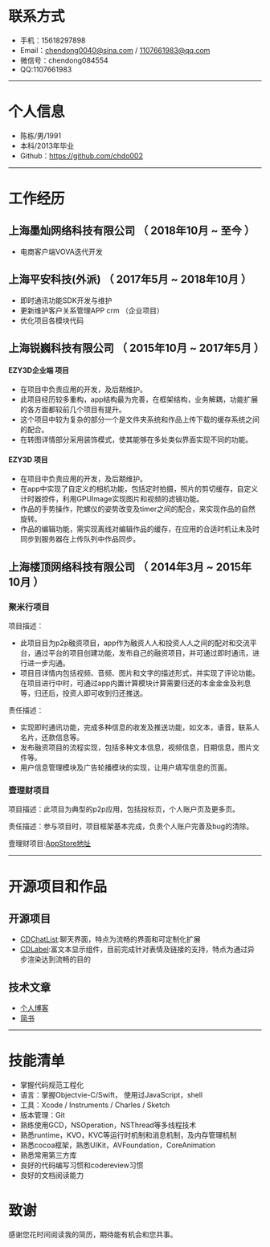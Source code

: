 <meta http-equiv="Content-Type" content="text/html; charset=utf-8">

# 联系方式
- 手机：15618297898
- Email：chendong0040@sina.com / 1107661983@qq.com
- 微信号：chendong084554
- QQ:1107661983

---

# 个人信息

 - 陈栋/男/1991
 - 本科/2013年毕业
 - Github：https://github.com/chdo002

---

# 工作经历

## 上海墨灿网络科技有限公司  （ 2018年10月 ~ 至今 ）

- 电商客户端VOVA迭代开发

## 上海平安科技(外派)  （ 2017年5月 ~ 2018年10月 ）

- 即时通讯功能SDK开发与维护
- 更新维护客户关系管理APP crm （企业项目）
- 优化项目各模块代码


## 上海锐巍科技有限公司 （ 2015年10月 ~ 2017年5月 ）

#### EZY3D企业端 项目

- 在项目中负责应用的开发，及后期维护。  
- 此项目经历较多重构，app结构最为完善，在框架结构，业务解耦，功能扩展的各方面都较前几个项目有提升。  
- 这个项目中较为复杂的部分一个是文件夹系统和作品上传下载的缓存系统之间的配合。
- 在转图详情部分采用装饰模式，使其能够在多处类似界面实现不同的功能。


#### EZY3D 项目

- 在项目中负责应用的开发，及后期维护。
- 在app中实现了自定义的相机功能，包括定时拍摄，照片的剪切缓存，自定义计时器控件，利用GPUImage实现图片和视频的滤镜功能。
- 作品的手势操作，陀螺仪的姿势改变及timer之间的配合，来实现作品的自然旋转。
- 作品的编辑功能，需实现离线对编辑作品的缓存，在应用的合适时机让未及时同步到服务器在上传队列中作品同步。



## 上海楼顶网络科技有限公司 （ 2014年3月 ~ 2015年10月 ）

### 聚米行项目
项目描述：

 - 此项⽬目为p2p融资项⽬，app作为融资⼈人和投资⼈人之间的配对和交流平台，通过平台的项⽬创建功能，发布⾃己的融资项⽬，并可通过即时通讯，进⾏进一步沟通。  
 - 项⽬目详情内包括视频、音频、图⽚和文字的描述形式，并实现了评论功能。在项⽬进⾏中时，可通过app内置计算模块计算需要归还的本⾦金金及利息等，归还后，投资⼈即可收到归还推送。  

责任描述：  

- 实现即时通讯功能，完成多种信息的收发及推送功能，如文本，语⾳，联系人名⽚，还款信息等。  
- 发布融资项⽬的流程实现，包括多种⽂本信息，视频信息，日期信息，图⽚文件等。  
- 用户信息管理模块及广告轮播模块的实现，让用户填写信息的页⾯。

### 壹理财项目

项目描述：此项目为典型的p2p应用，包括投标页，个人账户页及更多页。

责任描述：参与项目时，项目框架基本完成，负责个人账户完善及bug的清除。

壹理财项目:[AppStore地址](https://itunes.apple.com/cn/app/壹理财/id972300745?mt=8)


---

# 开源项目和作品

## 开源项目

 - [CDChatList](https://github.com/chdo002/CDChatList):聊天界面，特点为流畅的界面和可定制化扩展
 - [CDLabel](https://github.com/chdo002/CDLabel):富文本显示组件，目前完成针对表情及链接的支持，特点为通过异步渲染达到流畅的目的
 
## 技术文章

- [个人博客](https://chdo002.github.io)
- [简书](http://www.jianshu.com/u/1db409442048)

---
# 技能清单

- 掌握代码规范工程化
- 语言：掌握Objectvie-C/Swift， 使用过JavaScript，shell
- 工具：Xcode / Instruments / Charles / Sketch
- 版本管理：Git
- 熟练使用GCD，NSOperation，NSThread等多线程技术
- 熟悉runtime，KVO，KVC等运行时机制和消息机制，及内存管理机制
- 熟悉cocoa框架，熟悉UIKit，AVFoundation，CoreAnimation
- 熟悉常用第三方库
- 良好的代码编写习惯和codereview习惯
- 良好的文档阅读能力

# 致谢
感谢您花时间阅读我的简历，期待能有机会和您共事。
